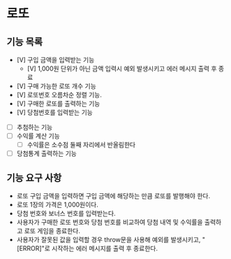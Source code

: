 # 로또

## 기능 목록

- [V] 구입 금액을 입력받는 기능
  - [V] 1,000원 단위가 아닌 금액 입력시 예외 발생시키고 에러 메시지 출력 후 종료
- [V] 구매 가능한 로또 개수 기능
- [V] 로또번호 오름차순 정렬 기능.
- [V] 구매한 로또를 출력하는 기능
- [V] 당첨번호를 입력받는 기능
- [ ] 추첨하는 기능
- [ ] 수익률 계산 기능
  - [ ] 수익률은 소수점 둘째 자리에서 반올림한다
- [ ] 당첨통계 출력하는 기능

## 기능 요구 사항

- 로또 구입 금액을 입력하면 구입 금액에 해당하는 만큼 로또를 발행해야 한다.
- 로또 1장의 가격은 1,000원이다.
- 당첨 번호와 보너스 번호를 입력받는다.
- 사용자가 구매한 로또 번호와 당첨 번호를 비교하여 당첨 내역 및 수익률을 출력하고 로또 게임을 종료한다.
- 사용자가 잘못된 값을 입력할 경우 throw문을 사용해 예외를 발생시키고, "[ERROR]"로 시작하는 에러 메시지를 출력 후 종료한다.
